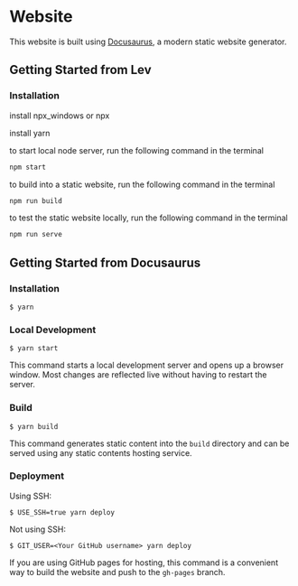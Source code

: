 # Website

This website is built using [Docusaurus](https://docusaurus.io/), a modern static website generator.

## Getting Started from Lev

### Installation

install npx_windows or npx

install yarn

to start local node server, run the following command in the terminal

```bash
npm start
```

to build into a static website, run the following command in the terminal

```bash
npm run build
```

to test the static website locally, run the following command in the terminal

```bash
npm run serve
```

## Getting Started from Docusaurus
### Installation

```
$ yarn
```

### Local Development

```
$ yarn start
```

This command starts a local development server and opens up a browser window. Most changes are reflected live without having to restart the server.

### Build

```
$ yarn build
```

This command generates static content into the `build` directory and can be served using any static contents hosting service.

### Deployment

Using SSH:

```
$ USE_SSH=true yarn deploy
```

Not using SSH:

```
$ GIT_USER=<Your GitHub username> yarn deploy
```

If you are using GitHub pages for hosting, this command is a convenient way to build the website and push to the `gh-pages` branch.
